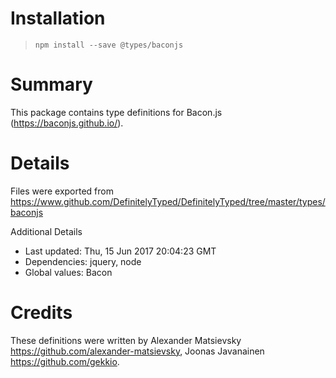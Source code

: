 # Installation
> `npm install --save @types/baconjs`

# Summary
This package contains type definitions for Bacon.js (https://baconjs.github.io/).

# Details
Files were exported from https://www.github.com/DefinitelyTyped/DefinitelyTyped/tree/master/types/baconjs

Additional Details
 * Last updated: Thu, 15 Jun 2017 20:04:23 GMT
 * Dependencies: jquery, node
 * Global values: Bacon

# Credits
These definitions were written by Alexander Matsievsky <https://github.com/alexander-matsievsky>, Joonas Javanainen <https://github.com/gekkio>.
